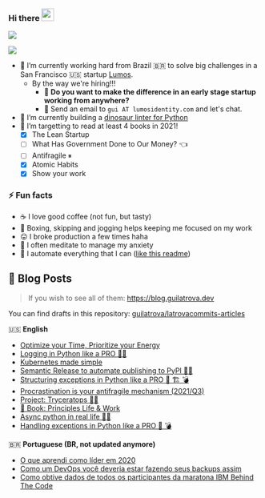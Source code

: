 ### Hi there <a href="https://www.gautamkrishnar.com/"><img src="https://media.giphy.com/media/hvRJCLFzcasrR4ia7z/giphy.gif" width="25px"></a>

[![](https://img.shields.io/twitter/follow/guilatrova?style=social)](https://twitter.com/guilatrova)

[![](https://img.shields.io/github/followers/guilatrova?style=social)](#)


- 🎯 I’m currently working hard from Brazil 🇧🇷 to solve big challenges in a San Francisco 🇺🇸 startup [Lumos](https://github.com/teamlumos). 
   - By the way we're hiring!!! 
       - 🚀 **Do you want to make the difference in an early stage startup working from anywhere?** 
       - 📨 Send an email to `gui AT lumosidentity.com` and let's chat.
- 🦖 I’m currently building a [dinosaur linter for Python](https://blog.guilatrova.dev/project-tryceratops/)
- 🌱 I’m targetting to read at least 4 books in 2021!
   - [x] The Lean Startup
   - [ ] What Has Government Done to Our Money? 👈
   - [ ] Antifragile ⏸
   - [x] Atomic Habits
   - [x] Show your work

### ⚡ Fun facts

- ☕ I love good coffee (not fun, but tasty)
- 🥊 Boxing, skipping and jogging helps keeping me focused on my work
- 😛 I broke production a few times haha
- 🧘 I often meditate to manage my anxiety
- 🤖 I automate everything that I can ([like this readme](https://github.com/guilatrova/guilatrova))


## 📝 Blog Posts

> If you wish to see all of them: https://blog.guilatrova.dev

You can find drafts in this repository: [guilatrova/latrovacommits-articles](https://github.com/guilatrova/latrovacommits-articles)

🇺🇸 **English**
<!-- PERSONAL_BLOG:START -->
- [Optimize your Time, Prioritize your Energy](https://blog.guilatrova.dev/optimize-your-time-prioritize-your-energy/)
- [Logging in Python like a PRO 🐍🌴](https://blog.guilatrova.dev/how-to-log-in-python-like-a-pro/)
- [Kubernetes made simple](https://blog.guilatrova.dev/kubernetes-tutorial-for-dummies/)
- [Semantic Release to automate publishing to PyPI 🚀🐍](https://blog.guilatrova.dev/semantic-release-to-automate-versioning-and-publishing-to-pypi-with-github-actions/)
- [Structuring exceptions in Python like a PRO 🐍 🏗️ 💣](https://blog.guilatrova.dev/how-to-structure-exception-in-python-like-a-pro/)
- [Procrastination is your antifragile mechanism (2021/Q3)](https://blog.guilatrova.dev/procrastination-is-your-antifragile-mechanism-q3-2021/)
- [Project: Tryceratops 🦖✨](https://blog.guilatrova.dev/project-tryceratops/)
- [📕 Book: Principles Life & Work](https://blog.guilatrova.dev/book-principles-life-work/)
- [Async python in real life 🐍🔀](https://blog.guilatrova.dev/async-python-in-real-life/)
- [Handling exceptions in Python like a PRO 🐍 💣](https://blog.guilatrova.dev/handling-exceptions-in-python-like-a-pro/)
<!-- PERSONAL_BLOG:END -->

🇧🇷 **Portuguese (BR, not updated anymore)**
<!-- MEDIUM-BR:START -->
- [O que aprendi como líder em 2020](https://guilatrova.medium.com/o-que-aprendi-como-l%C3%ADder-em-2020-39b125f7176b?source=rss-d7e46d8b9f7b------2)
- [Como um DevOps você deveria estar fazendo seus backups assim](https://guilatrova.medium.com/como-um-devops-voc%C3%AA-deveria-estar-fazendo-seus-backups-assim-517ad7c1b3c6?source=rss-d7e46d8b9f7b------2)
- [Como obtive dados de todos os participantes da maratona IBM Behind The Code](https://guilatrova.medium.com/como-obtive-dados-de-todos-os-participantes-da-maratona-ibm-behind-the-code-fd2038f5a187?source=rss-d7e46d8b9f7b------2)
<!-- MEDIUM-BR:END -->
